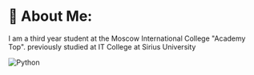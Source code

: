 # 💫 About Me:
I am a third year student at the Moscow International College "Academy Top". previously studied at IT College at Sirius University

![Python](https://img.shields.io/badge/python-3670A0?style=for-the-badge&logo=python&logoColor=ffdd54)
<!--
<img alt="Static Badge" src="https://img.shields.io/badge/python">
# :books: Technologies
> I use or learn this technologies now
<table>
    <tr>
        <td align="center"><img src="https://skillicons.dev/icons?i=bash" alt="Bash"><br>Bash</td>
        <td align="center"><img src="https://skillicons.dev/icons?i=python" alt="Python"><br>Python</td>
        <td align="center"><img src="https://skillicons.dev/icons?i=fastapi" alt="FastAPI"><br>FastAPI</td>
    </tr>
    <tr>
        <td align="center"><img src="https://skillicons.dev/icons?i=git" alt="Git"><br>Git</td>
        <td align="center"><img src="https://skillicons.dev/icons?i=docker" alt="Docker"><br>Docker</td>
        <td align="center"><img src="https://skillicons.dev/icons?i=nginx" alt="nginx"><br>Nginx</td>
    </tr>
    <tr>
        <td align="center"><img src="https://skillicons.dev/icons?i=sqlite" alt="SQLite"><br>SQLite</td>
        <td align="center"><img src="https://skillicons.dev/icons?i=postgres" alt="PostgreSQL"><br>PostgreSQL</td>
        <td align="center"><img src="https://skillicons.dev/icons?i=mongodb" alt="MongoDB"><br>MongoDB</td>
    </tr>
</table>
**sementrof/sementrof** is a ✨ _special_ ✨ repository because its `README.md` (this file) appears on your GitHub profile.

# :books: Technologies
> I use or learn this technologies now
<table>
    <tr>
        <td align="center"><img src="https://skillicons.dev/icons?i=bash" alt="Bash"><br>Bash</td>
        <td align="center"><img src="https://skillicons.dev/icons?i=python" alt="Python"><br>Python</td>
        <td align="center"><img src="https://skillicons.dev/icons?i=fastapi" alt="FastAPI"><br>FastAPI</td>
    </tr>
    <tr>
        <td align="center"><img src="https://skillicons.dev/icons?i=git" alt="Git"><br>Git</td>
        <td align="center"><img src="https://skillicons.dev/icons?i=docker" alt="Docker"><br>Docker</td>
        <td align="center"><img src="https://skillicons.dev/icons?i=nginx" alt="nginx"><br>Nginx</td>
    </tr>
    <tr>
        <td align="center"><img src="https://skillicons.dev/icons?i=sqlite" alt="SQLite"><br>SQLite</td>
        <td align="center"><img src="https://skillicons.dev/icons?i=postgres" alt="PostgreSQL"><br>PostgreSQL</td>
        <td align="center"><img src="https://skillicons.dev/icons?i=mongodb" alt="MongoDB"><br>MongoDB</td>
    </tr>
</table>
Here are some ideas to get you started:

- 🔭 I’m currently working on ...
- 🌱 I’m currently learning ...
- 👯 I’m looking to collaborate on ...
- 🤔 I’m looking for help with ...
- 💬 Ask me about ...
- 📫 How to reach me: ...
- 😄 Pronouns: ...
- ⚡ Fun fact: ...
-->
